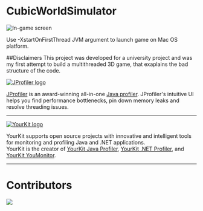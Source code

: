 # CubicWorldSimulator
![In-game screen](https://i.imgur.com/Sf8HSNZ.jpg)

Use -XstartOnFirstThread JVM argument to launch game on Mac OS platform.

##Disclaimers
This project was developed for a university project and was my first attempt to build a multithreaded 3D game, that exaplains the bad structure of the code.

[![JProfiler logo](https://www.ej-technologies.com/images/product_banners/jprofiler_large.png)](https://www.ej-technologies.com/products/jprofiler/overview.html)  

[JProfiler](https://www.ej-technologies.com/products/jprofiler/overview.html) is an award-winning all-in-one [Java profiler](https://www.ej-technologies.com/products/jprofiler/overview.html). JProfiler's intuitive UI helps you find performance bottlenecks, pin down memory leaks and resolve threading issues.
***

[![YourKit logo](https://www.yourkit.com/images/yklogo.png)](https://www.yourkit.com/)                          

YourKit supports open source projects with innovative and intelligent tools
for monitoring and profiling Java and .NET applications.  
YourKit is the creator of [YourKit Java Profiler](https://www.yourkit.com/java/profiler/),
[YourKit .NET Profiler](https://www.yourkit.com/.net/profiler/),
and [YourKit YouMonitor](https://www.yourkit.com/youmonitor/).

***

# Contributors
<a href="https://github.com/FiloCava99/CubicWorldSimulator/graphs/contributors">
  <img src="https://contrib.rocks/image?repo=FiloCava99/CubicWorldSimulator" />
</a>
